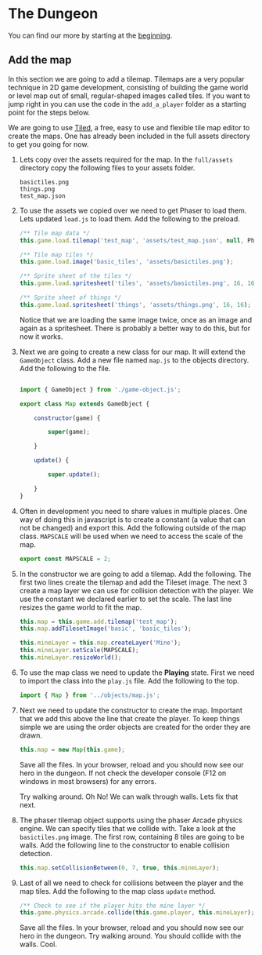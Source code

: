 # The Dungeon

You can find our more by starting at the [beginning](readme.md).

## Add the map

In this section we are going to add a tilemap. Tilemaps are a very popular technique in 2D game development, consisting of building the game world or level map out of small, regular-shaped images called tiles.   If you want to jump right in you can use the code in the ```add_a_player``` folder as a starting point for the steps below.

We are going to use [Tiled](http://www.mapeditor.org/), a free, easy to use and flexible tile map editor to create the maps.  One has already been included in the full assets directory to get you going for now.

1. Lets copy over the assets required for the map.  In the ```full/assets``` directory copy the following files to your assets folder.

    ```
    basictiles.png
    things.png
    test_map.json
    ```

1. To use the assets we copied over we need to get Phaser to load them.  Lets updated ```load.js``` to load them.  Add the following to the preload.


    ```javascript
    /** Tile map data */
    this.game.load.tilemap('test_map', 'assets/test_map.json', null, Phaser.Tilemap.TILED_JSON);

    /** Tile map tiles */
    this.game.load.image('basic_tiles', 'assets/basictiles.png');

    /** Sprite sheet of the tiles */
    this.game.load.spritesheet('tiles', 'assets/basictiles.png', 16, 16);

    /** Sprite sheet of things */
    this.game.load.spritesheet('things', 'assets/things.png', 16, 16);
    ```

    Notice that we are loading the same image twice, once as an image and again as a spritesheet.  There is probably a better way to do this, but for now it works.

1. Next we are going to create a new class for our map.  It will extend the ```GameObject``` class.  Add a new file named ```map.js``` to the objects directory.  Add the following to the file.

    ```javascript

    import { GameObject } from './game-object.js';

    export class Map extends GameObject {

        constructor(game) {

            super(game);

        }

        update() {

            super.update();

        }
    }
    ```

1. Often in development you need to share values in multiple places.  One way of doing this in javascript is to create a constant (a value that can not be changed) and export this.  Add the following outside of the map class.  ```MAPSCALE``` will be used when we need to access the scale of the map. 

    ```javascript
    export const MAPSCALE = 2;
    ```

1. In the constructor we are going to add a tilemap.  Add the following.  The first two lines create the tilemap and add the Tileset image.  The next 3 create a map layer we can use for collision detection with the player.  We use the constant we declared earlier to set the scale.  The last line resizes the game world to fit the map.

    ```javascript
    this.map = this.game.add.tilemap('test_map');
    this.map.addTilesetImage('basic', 'basic_tiles');

    this.mineLayer = this.map.createLayer('Mine');
    this.mineLayer.setScale(MAPSCALE);
    this.mineLayer.resizeWorld();
    ```

1. To use the map class we need to update the **Playing** state.  First we need to import the class into the ```play.js``` file.  Add the following to the top.

    ```javascript
    import { Map } from '../objects/map.js';
    ```

1. Next we need to update the constructor to create the map.  Important that we add this above the line that create the player.  To keep things simple we are using the order objects are created for the order they are drawn.

    ```javascript
    this.map = new Map(this.game);
    ```

    Save all the files.  In your browser, reload and you should now see our hero in the dungeon.  If not check the developer console (F12 on windows in most browsers) for any errors.

    Try walking around.  Oh No!  We can walk through walls.  Lets fix that next.


1. The phaser tilemap object supports using the phaser Arcade physics engine.  We can specify tiles that we collide with.  Take a look at the ```basictiles.png``` image.  The first row, containing 8 tiles are going to be walls.  Add the following line to the constructor to enable collision detection.

    ```javascript
    this.map.setCollisionBetween(0, 7, true, this.mineLayer);
    ```


1. Last of all we need to check for collisions between the player and the map tiles.  Add the following to the map class ```update``` method.

    ```javascript
    /** Check to see if the player hits the mine layer */
    this.game.physics.arcade.collide(this.game.player, this.mineLayer);
    ```


    Save all the files.  In your browser, reload and you should now see our hero in the dungeon.  Try walking around.  You should collide with the walls.  Cool.